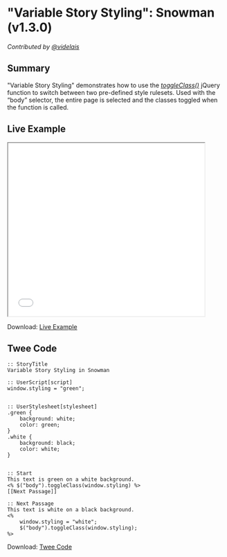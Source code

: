 # "Variable Story Styling": Snowman (v1.3.0)

*Contributed by <a href="https://github.com/videlais">@videlais</a>*

## Summary

"Variable Story Styling" demonstrates how to use the *[toggleClass()](http://api.jquery.com/toggleclass/)* jQuery function to switch between two pre-defined style rulesets. Used with the “body” selector, the entire page is selected and the classes toggled when the function is called.

## Live Example

<section>
<iframe src="snowman_storystyling_example.html" height=400 width=90%></iframe>


Download: <a href="snowman_storystyling_example.html" target="_blank">Live Example</a>
</section>

## Twee Code

```
:: StoryTitle
Variable Story Styling in Snowman

:: UserScript[script]
window.styling = "green";


:: UserStylesheet[stylesheet]
.green {
	background: white;
  	color: green;
}
.white {
	background: black;
  	color: white;
}


:: Start
This text is green on a white background.
<% $("body").toggleClass(window.styling) %>
[[Next Passage]]

:: Next Passage
This text is white on a black background.
<% 
	window.styling = "white";
	$("body").toggleClass(window.styling);
%>

```

Download: <a href="snowman_storystyling_twee.txt" target="_blank">Twee Code</a>

